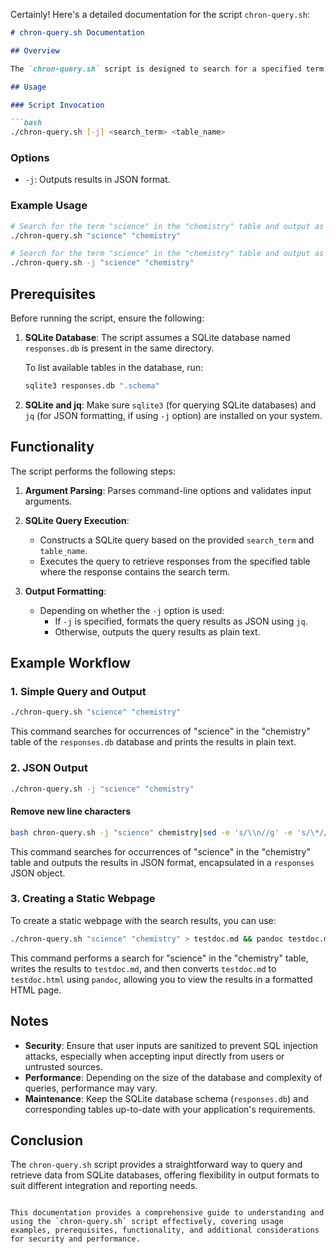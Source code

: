 Certainly! Here's a detailed documentation for the script `chron-query.sh`:

```markdown
# chron-query.sh Documentation

## Overview

The `chron-query.sh` script is designed to search for a specified term in a SQLite database table and retrieve matching responses. It provides flexibility in output format, allowing either plain text or JSON depending on user preference.

## Usage

### Script Invocation

```bash
./chron-query.sh [-j] <search_term> <table_name>
```

### Options

- `-j`: Outputs results in JSON format.

### Example Usage

```bash
# Search for the term "science" in the "chemistry" table and output as plain text
./chron-query.sh "science" "chemistry"

# Search for the term "science" in the "chemistry" table and output as JSON
./chron-query.sh -j "science" "chemistry"
```

## Prerequisites

Before running the script, ensure the following:

1. **SQLite Database**: The script assumes a SQLite database named `responses.db` is present in the same directory.
   
   To list available tables in the database, run:
   ```bash
   sqlite3 responses.db ".schema"
   ```

2. **SQLite and jq**: Make sure `sqlite3` (for querying SQLite databases) and `jq` (for JSON formatting, if using `-j` option) are installed on your system.

## Functionality

The script performs the following steps:

1. **Argument Parsing**: Parses command-line options and validates input arguments.
   
2. **SQLite Query Execution**:
   - Constructs a SQLite query based on the provided `search_term` and `table_name`.
   - Executes the query to retrieve responses from the specified table where the response contains the search term.

3. **Output Formatting**:
   - Depending on whether the `-j` option is used:
     - If `-j` is specified, formats the query results as JSON using `jq`.
     - Otherwise, outputs the query results as plain text.

## Example Workflow

### 1. Simple Query and Output

```bash
./chron-query.sh "science" "chemistry"
```

This command searches for occurrences of "science" in the "chemistry" table of the `responses.db` database and prints the results in plain text.

### 2. JSON Output

```bash
./chron-query.sh -j "science" "chemistry"
```
#### Remove new line characters
```bash
bash chron-query.sh -j "science" chemistry|sed -e 's/\\n//g' -e 's/\*//g' -e 's/\\//g'
```

This command searches for occurrences of "science" in the "chemistry" table and outputs the results in JSON format, encapsulated in a `responses` JSON object.

### 3. Creating a Static Webpage

To create a static webpage with the search results, you can use:

```bash
./chron-query.sh "science" "chemistry" > testdoc.md && pandoc testdoc.md -o testdoc.html
```

This command performs a search for "science" in the "chemistry" table, writes the results to `testdoc.md`, and then converts `testdoc.md` to `testdoc.html` using `pandoc`, allowing you to view the results in a formatted HTML page.

## Notes

- **Security**: Ensure that user inputs are sanitized to prevent SQL injection attacks, especially when accepting input directly from users or untrusted sources.
- **Performance**: Depending on the size of the database and complexity of queries, performance may vary.
- **Maintenance**: Keep the SQLite database schema (`responses.db`) and corresponding tables up-to-date with your application's requirements.

## Conclusion

The `chron-query.sh` script provides a straightforward way to query and retrieve data from SQLite databases, offering flexibility in output formats to suit different integration and reporting needs.
```

This documentation provides a comprehensive guide to understanding and using the `chron-query.sh` script effectively, covering usage examples, prerequisites, functionality, and additional considerations for security and performance.